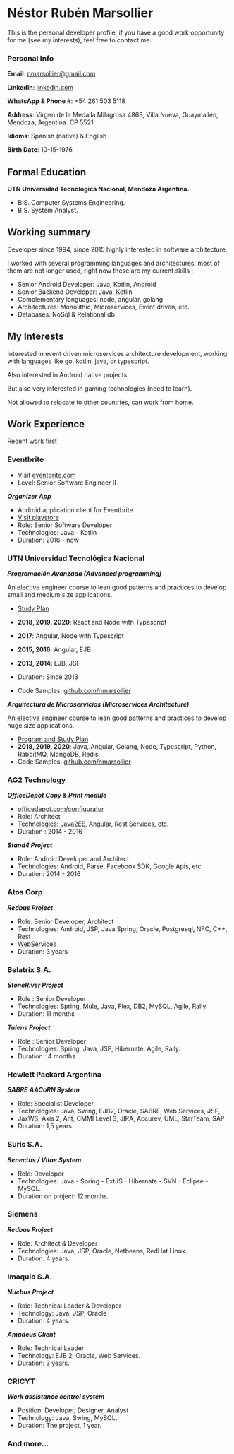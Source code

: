 # Néstor Rubén Marsollier

This is the personal developer profile, if you have a good work opportunity for me (see my interests), feel free to contact me.

### Personal Info

__Email__: nmarsollier@gmail.com

__LinkedIn__: [linkedin.com](www.linkedin.com/in/nestor-marsollier-a2006117
)

__WhatsApp & Phone #__: +54 261 503 5118

__Address__: Virgen de la Medalla Milagrosa 4863, Villa Nueva, Guaymallén, Mendoza,  Argentina. CP 5521

__Idioms__: Spanish (native) & English

__Birth Date__: 10-15-1976

## Formal Education

__UTN Universidad Tecnológica Nacional, Mendoza Argentina.__

- B.S. Computer Systems Engineering.
- B.S. System Analyst.


## Working summary

Developer since 1994, since 2015 highly interested in software architecture.

I worked with several programming languages and architectures, most of them are not longer used, right now these are my current skills :

- Senior Android Developer: Java, Kotlin, Android
- Senior Backend Developer: Java, Kotlin
- Complementary languages: node, angular, golang
- Architectures: Monolithic, Microservices, Event driven, etc.
- Databases: NoSql & Relational db

## My Interests

Interested in event driven microservices architecture development, working with languages like go, kotlin, java, or typescript.

Also interested in Android native projects.

But also very interested in gaming technologies (need to learn).

Not allowed to relocate to other countries, can work from home.

## __Work Experience__

Recent work first

### Eventbrite

- Visit [eventbrite.com](https://www.eventbrite.com/)
- Level: Senior Software Engineer II

___Organizer App___

- Android application client for Eventbrite
- [Visit playstore](https://play.google.com/store/apps/details?id=com.eventbrite.organizer)
- Role: Senior Software Developer
- Technologies: Java - Kotlin
- Duration: 2016 - now

### UTN Universidad Tecnológica Nacional

___Programación Avanzada (Advanced programming)___

An elective engineer course to lean good patterns and practices to develop small and medium size applications.

- [Study Plan](http://www.frm.utn.edu.ar/index.php?option=com_content&view=article&id=262&Itemid=579)

- __2018, 2019, 2020__: React and Node with Typescript
- __2017__: Angular, Node with Typescript
- __2015, 2016__: Angular, EJB
- __2013, 2014__: EJB, JSF

- Duration: Since 2013
- Code Samples: [github.com/nmarsollier](https://github.com/nmarsollier/)

___Arquitectura de Microservicios (Microservices Architecture)___

An elective engineer course to lean good patterns and practices to develop huge size applications.

- [Program and Study Plan](http://www.frm.utn.edu.ar/index.php?option=com_content&view=article&id=262&Itemid=579)
- __2018, 2019, 2020__: Java, Angular, Golang, Node, Typescript, Python, RabbitMQ, MongoDB, Redis
- Code Samples:  [github.com/nmarsollier](https://github.com/nmarsollier/)

### AG2 Technology

___OfficeDepot Copy & Print module___
- [officedepot.com/configurator](http://www.officedepot.com/configurator/pod/#/product/copiesAndFlyers)
- Role: Architect
- Technologies: Java2EE, Angular, Rest Services, etc.
- Duration : 2014 - 2016

___Stand4 Project___

- Role: Android Developer and Architect
- Technologies: Android, Parse, Facebook SDK, Google Apis, etc.
- Duration: 2014 - 2016

### Atos Corp

___Redbus Project___

- Role: Senior Developer, Architect
- Technologies: Android, JSP, Java Spring, Oracle, Postgresql, NFC, C++, Rest
- WebServices
- Duration: 3 years

### Belatrix S.A.

___StoneRiver Project___

- Role : Senior Developer
- Technologies: Spring, Mule, Java, Flex, DB2, MySQL, Agile, Rally.
- Duration: 11 months

___Talens Project___

- Role : Senior Developer
- Technologies: Spring, Java, JSP, Hibernate, Agile, Rally.
- Duration : 4 months

### Hewlett Packard Argentina

___SABRE AACoRN System___

- Role: Specialist Developer
- Technologies: Java, Swing, EJB2, Oracle, SABRE, Web Services, JSP,
- JaxWS, Axis 2, Ant, CMMI Level 3, JIRA, Accurev, UML, StarTeam, SAP
- Duration: 1,5 years.

### Suris S.A.

___Senectus / Vitae System.___

- Role: Developer
- Technologies: Java - Spring - ExtJS - Hibernate - SVN - Eclipse - MySQL.
- Duration on project: 12 months.

### Siemens

___Redbus Project___

- Role: Architect & Developer
- Technologies: Java, JSP, Oracle, Netbeans, RedHat Linux.
- Duration: 4 years.

### Imaquio S.A.

___Nuebus Project___

- Role: Technical Leader & Developer
- Technology: Java, JSP, Oracle
- Duration: 4 years.

___Amadeus Client___

- Role: Technical Leader
- Technology: EJB 2, Oracle, Web Services.
- Duration: 3 years.

### CRICYT

___Work assistance control system___

- Position: Developer, Designer, Analyst
- Technology: Java, Swing, MySQL.
- Duration: The project, 1 year.

### And more...